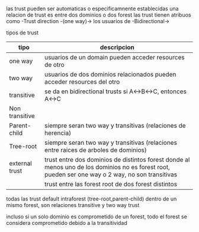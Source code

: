  las trust pueden ser automaticas o especificamnente establecidas
 una relacion de trust es entre dos dominios o dos forest
las trust tienen atribuos como 
-Trust direction
	-(one way)-> los usuarios de
	-Bidirectional->


tipos de trust

| tipo           | descripcion                                                                                                                                       |
| -------------- | ------------------------------------------------------------------------------------------------------------------------------------------------- |
| one way        | usuarios de un domain pueden acceder resources de otro                                                                                            |
| two way        | usuarios de dos dominios relacionados pueden acceder resources del otro                                                                           |
| transitive     | se da en bidirectional trusts si A<->B<->C, entonces A<->C                                                                                        |
| Non transitive |                                                                                                                                                   |
| Parent-child   | siempre seran two way y transitivas (relaciones de herencia)                                                                                      |
| Tree-root      | siempre seran two way y transitivas (relaciones entre raices de arboles de dominios)                                                              |
| external trust | trust entre dos dominios de distintos forest donde al menos uno de los dominios no es forest root, pueden ser one way o 2 way, no son transitivas |
|                | trust entre las forest root de dos forest distintos                                                                                               |
todas las trust default intraforest (tree-root,parent-child) dentro de un mismo forest, son relaciones transitive y two way trust

incluso si un solo dominio es comprometido de un forest, todo el forest se considera comprometido debido a la transitividad